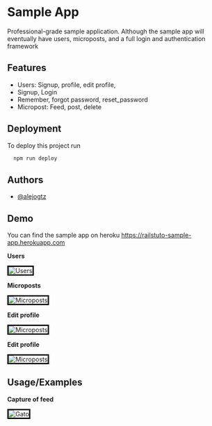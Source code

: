 
# Sample App

Professional-grade sample application. Although the sample app will eventually have users, microposts, and a full login and authentication framework




## Features

- Users: Signup, profile, edit profile, 
- Signup, Login
- Remember, forgot password, reset_password
- Micropost: Feed, post, delete

## Deployment

To deploy this project run

```bash
  npm run deploy
```


## Authors

- [@alejogtz](https://www.github.com/alejogtz)


## Demo

You can find the sample app on heroku https://railstuto-sample-app.herokuapp.com

**Users**

![Users](./app/assets/images/users.gif)

**Microposts**

![Microposts](./app/assets/images/microposts.gif)

**Edit profile**

![Microposts](./app/assets/images/profile.gif)

**Edit profile**

![Microposts](./app/assets/images/forgotpass.gif)


<style>
    img {
        max-width: 700px;
        border: 3px solid black;
    }
</style>



## Usage/Examples

**Capture of feed**

![Gato](./app/assets/images/microposts.png)

